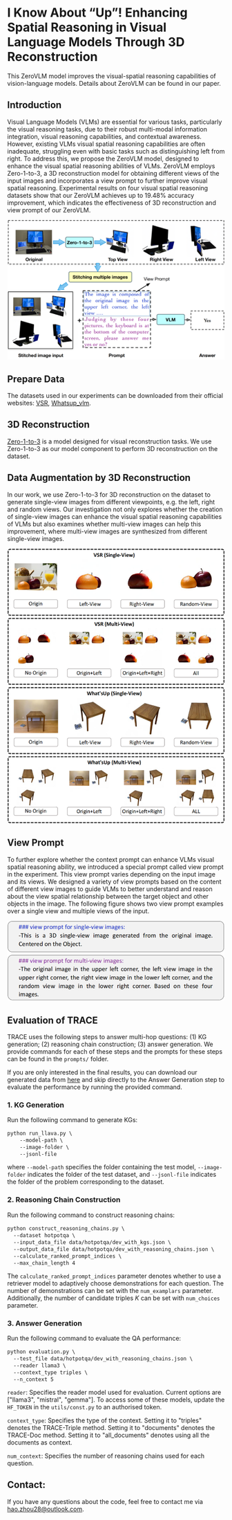 # I Know About “Up”! Enhancing Spatial Reasoning in Visual Language Models Through 3D Reconstruction

This ZeroVLM model improves the visual-spatial reasoning capabilities of vision-language models. Details about ZeroVLM can be found in our paper. 

## Introduction 
Visual Language Models (VLMs) are essential for various tasks, particularly the visual reasoning tasks, due to their robust multi-modal information integration, visual reasoning capabilities, and contextual awareness. However, existing VLMs visual spatial reasoning capabilities are often inadequate, struggling even with basic tasks such as distinguishing left from right. To address this, we propose the ZeroVLM model, designed to enhance the visual spatial reasoning abilities of VLMs. ZeroVLM employs Zero-1-to-3, a 3D reconstruction model for obtaining different views of the input images and incorporates a view prompt to further improve visual spatial reasoning. Experimental results on four visual spatial reasoning datasets show that our ZeroVLM achieves up to 19.48\% accuracy improvement, which indicates the effectiveness of 3D reconstruction and view prompt of our ZeroVLM. 

![image](https://github.com/zhouhao028/Iknow_up/blob/main/Figures/model.png)

## Prepare Data 
The datasets used in our experiments can be downloaded from their official websites: [VSR](https://github.com/cambridgeltl/visual-spatial-reasoning), [Whatsup_vlm](https://github.com/amitakamath/whatsup_vlms).

## 3D Reconstruction 
[Zero-1-to-3](https://github.com/cvlab-columbia/zero123) is a model designed for visual reconstruction tasks. We use Zero-1-to-3 as our model component to perform 3D reconstruction on the dataset.

## Data Augmentation by 3D Reconstruction 
In our work, we use Zero-1-to-3 for 3D reconstruction on the dataset to generate single-view images from different viewpoints, e.g. the left, right and random views. Our investigation not only explores whether the creation of single-view images can enhance the visual spatial reasoning capabilities of VLMs but also examines whether multi-view images can help this improvement, where multi-view images are synthesized from different single-view images.

![image](https://github.com/zhouhao028/Iknow_up/blob/main/Figures/DataSet.png)

## View Prompt 
To further explore whether the context prompt can enhance VLMs visual spatial reasoning ability, we introduced a special prompt called view prompt in the experiment. This view prompt varies depending on the input image and its views. We designed a variety of view prompts based on the content of different view images to guide VLMs to better understand and reason about the view spatial relationship between the target object and other objects in the image. The following figure shows two view prompt examples over a single view and multiple views of the input.

![image](https://github.com/zhouhao028/Iknow_up/blob/main/Figures/View%20Prompt.png)


## Evaluation of TRACE 

TRACE uses the following steps to answer multi-hop questions: (1) KG generation; (2) reasoning chain construction; (3) answer generation. 
We provide commands for each of these steps and the prompts for these steps can be found in the `prompts/` folder. 

If you are only interested in the final results, you can download our generated data from [here](https://osf.io/p9ymg/?view_only=ad39cfb2c229493888e1e48fb44bd4a9) and skip directly to the Answer Generation step to evaluate the performance by running the provided command. 

### 1. KG Generation 
Run the followiing command to generate KGs: 
```
python run_llava.py \
    --model-path \
    --image-folder \
    --jsonl-file 
```
where `--model-path` specifies the folder containing the test model, `--image-folder` indicates the folder of the test dataset, and `--jsonl-file` indicates the folder of the problem corresponding to the dataset. 

### 2. Reasoning Chain Construction 
Run the following command to construct reasoning chains:
```
python construct_reasoning_chains.py \
  --dataset hotpotqa \
  --input_data_file data/hotpotqa/dev_with_kgs.json \
  --output_data_file data/hotpotqa/dev_with_reasoning_chains.json \
  --calculate_ranked_prompt_indices \
  --max_chain_length 4 
```
The `calculate_ranked_prompt_indices` parameter denotes whether to use a retriever model to adaptively choose demonstrations for each question. The number of demonstrations can be set with the `num_examplars` parameter. Additionally, the number of candidate triples $K$ can be set with `num_choices` parameter. 

### 3. Answer Generation 
Run the following command to evaluate the QA performance: 
```
python evaluation.py \
  --test_file data/hotpotqa/dev_with_reasoning_chains.json \
  --reader llama3 \
  --context_type triples \
  --n_context 5 
```
`reader`: Specifies the reader model used for evaluation. Current options are ["llama3", "mistral", "gemma"]. To access some of these models, update the `HF_TOKEN` in the `utils/const.py` to an authorised token. 

`context_type`: Specifies the type of the context. Setting it to "triples" denotes the TRACE-Triple method. Setting it to "documents" denotes the TRACE-Doc method. Setting it to "all_documents" denotes using all the documents as context. 

`num_context`: Specifies the number of reasoning chains used for each question. 


## Contact: 
If you have any questions about the code, feel free to contact me via hao.zhou28@outlook.com.
